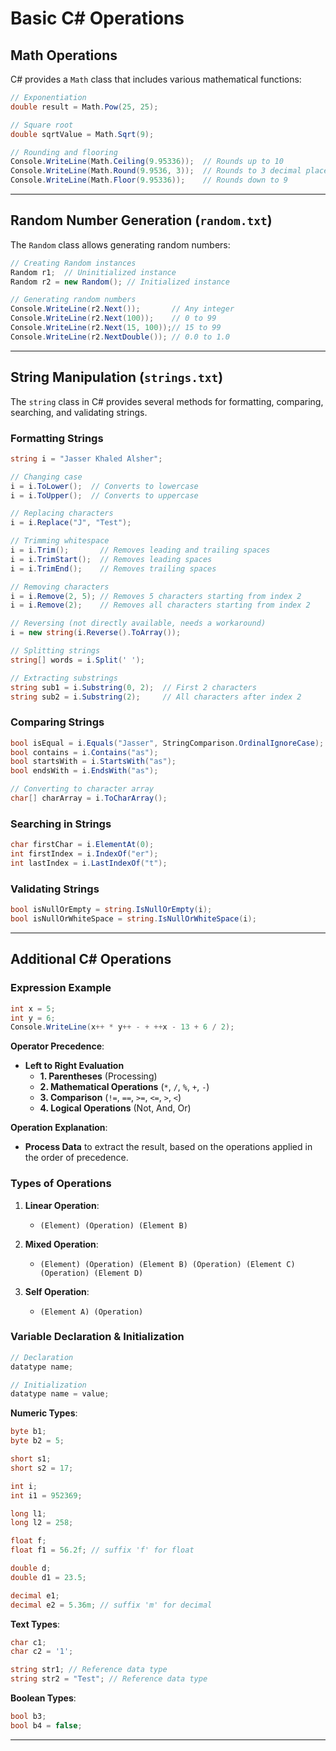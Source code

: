 # **Basic C# Operations**

## **Math Operations**

C# provides a `Math` class that includes various mathematical functions:

```csharp
// Exponentiation
double result = Math.Pow(25, 25);

// Square root
double sqrtValue = Math.Sqrt(9);

// Rounding and flooring
Console.WriteLine(Math.Ceiling(9.95336));  // Rounds up to 10
Console.WriteLine(Math.Round(9.9536, 3));  // Rounds to 3 decimal places
Console.WriteLine(Math.Floor(9.95336));    // Rounds down to 9
```

---

## **Random Number Generation (`random.txt`)**

The `Random` class allows generating random numbers:

```csharp
// Creating Random instances
Random r1;  // Uninitialized instance
Random r2 = new Random(); // Initialized instance

// Generating random numbers
Console.WriteLine(r2.Next());       // Any integer
Console.WriteLine(r2.Next(100));    // 0 to 99
Console.WriteLine(r2.Next(15, 100));// 15 to 99
Console.WriteLine(r2.NextDouble()); // 0.0 to 1.0
```

---

## **String Manipulation (`strings.txt`)**

The `string` class in C# provides several methods for formatting, comparing, searching, and validating strings.

### **Formatting Strings**

```csharp
string i = "Jasser Khaled Alsher";

// Changing case
i = i.ToLower();  // Converts to lowercase
i = i.ToUpper();  // Converts to uppercase

// Replacing characters
i = i.Replace("J", "Test");

// Trimming whitespace
i = i.Trim();       // Removes leading and trailing spaces
i = i.TrimStart();  // Removes leading spaces
i = i.TrimEnd();    // Removes trailing spaces

// Removing characters
i = i.Remove(2, 5); // Removes 5 characters starting from index 2
i = i.Remove(2);    // Removes all characters starting from index 2

// Reversing (not directly available, needs a workaround)
i = new string(i.Reverse().ToArray());

// Splitting strings
string[] words = i.Split(' ');

// Extracting substrings
string sub1 = i.Substring(0, 2);  // First 2 characters
string sub2 = i.Substring(2);     // All characters after index 2
```

### **Comparing Strings**

```csharp
bool isEqual = i.Equals("Jasser", StringComparison.OrdinalIgnoreCase);
bool contains = i.Contains("as");
bool startsWith = i.StartsWith("as");
bool endsWith = i.EndsWith("as");

// Converting to character array
char[] charArray = i.ToCharArray();
```

### **Searching in Strings**

```csharp
char firstChar = i.ElementAt(0);
int firstIndex = i.IndexOf("er");
int lastIndex = i.LastIndexOf("t");
```

### **Validating Strings**

```csharp
bool isNullOrEmpty = string.IsNullOrEmpty(i);
bool isNullOrWhiteSpace = string.IsNullOrWhiteSpace(i);
```

---

## **Additional C# Operations**

### **Expression Example**

```csharp
int x = 5;
int y = 6;
Console.WriteLine(x++ * y++ - + ++x - 13 + 6 / 2);
```

**Operator Precedence**:

- **Left to Right Evaluation**
  - **1. Parentheses** (Processing)
  - **2. Mathematical Operations** (`*`, `/`, `%`, `+`, `-`)
  - **3. Comparison** (`!=`, `==`, `>=`, `<=`, `>`, `<`)
  - **4. Logical Operations** (Not, And, Or)

**Operation Explanation**:

- **Process Data** to extract the result, based on the operations applied in the order of precedence.

### **Types of Operations**

1. **Linear Operation**:

   - `(Element) (Operation) (Element B)`

2. **Mixed Operation**:

   - `(Element) (Operation) (Element B) (Operation) (Element C) (Operation) (Element D)`

3. **Self Operation**:
   - `(Element A) (Operation)`

### **Variable Declaration & Initialization**

```csharp
// Declaration
datatype name;

// Initialization
datatype name = value;
```

**Numeric Types**:

```csharp
byte b1;
byte b2 = 5;

short s1;
short s2 = 17;

int i;
int i1 = 952369;

long l1;
long l2 = 258;

float f;
float f1 = 56.2f; // suffix 'f' for float

double d;
double d1 = 23.5;

decimal e1;
decimal e2 = 5.36m; // suffix 'm' for decimal
```

**Text Types**:

```csharp
char c1;
char c2 = '1';

string str1; // Reference data type
string str2 = "Test"; // Reference data type
```

**Boolean Types**:

```csharp
bool b3;
bool b4 = false;
```

---
